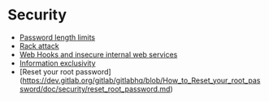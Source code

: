 # Security

- [Password length limits](password_length_limits.md)
- [Rack attack](rack_attack.md)
- [Web Hooks and insecure internal web services](webhooks.md)
- [Information exclusivity](information_exclusivity.md)
- [Reset your root password] (https://dev.gitlab.org/gitlab/gitlabhq/blob/How_to_Reset_your_root_password/doc/security/reset_root_password.md)
